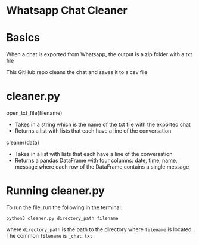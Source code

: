 # Whatsapp Chat Cleaner

# Basics

When a chat is exported from Whatsapp, the output is a zip folder with a txt file

This GitHub repo cleans the chat and saves it to a csv file

# cleaner.py

open_txt_file(filename)

- Takes in a string which is the name of the txt file with the exported chat
- Returns a list with lists that each have a line of the conversation

cleaner(data)

- Takes in a list with lists that each have a line of the conversation
- Returns a pandas DataFrame with four columns: date, time, name, message where each row of the DataFrame contains a single message

# Running cleaner.py

To run the file, run the following in the terminal:

`python3 cleaner.py directory_path filename`

where `directory_path` is the path to the directory where `filename` is located. The common `filename` is `_chat.txt`
